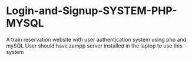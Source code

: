 # Login-and-Signup-SYSTEM-PHP-MYSQL
A train reservation website with user authentication system using php and mySQL
User should have zampp server installed in the laptop to use this system
